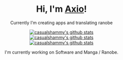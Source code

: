 <h1 align="center">Hi, I'm <a href="https://axio.name">Axio</a>!</h1>
<p align="center">Currently I'm creating apps and translating ranobe</p>

<p align="center">
  <a href="https://github.com/casualshammy"><img src="https://github-readme-stats.vercel.app/api?username=casualshammy&hide_border=true&show_icons=true" alt="casualshammy's github stats"></a>
  <br/>
  <a href="https://github.com/casualshammy"><img src="https://github-readme-stats.vercel.app/api/top-langs/?username=casualshammy&layout=compact" alt="casualshammy's github stats"></a>
  <br/>
  <a href="https://github.com/casualshammy"><img src="https://github-readme-stats.vercel.app/api/wakatime?username=casualshammy" alt="casualshammy's github stats"></a>
</p>



<p align="center">I'm currently working on Software and Manga / Ranobe.</p>

